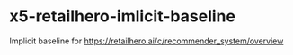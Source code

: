 # x5-retailhero-imlicit-baseline
Implicit baseline for https://retailhero.ai/c/recommender_system/overview

